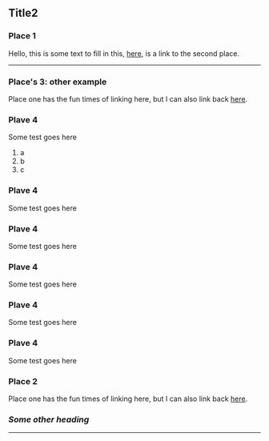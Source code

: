 
## Title2

### Place 1

Hello, this is some text to fill in this, [here](#place-2), is a link to the second place.

* * *

### Place's 3: other example

Place one has the fun times of linking here, but I can also link back [here](#places-3-other-example).

### Plave 4

Some test goes here

1.  a
2.  b
3.  c

### Plave 4

Some test goes here

### Plave 4

Some test goes here

### Plave 4

Some test goes here

### Plave 4

Some test goes here

### Plave 4

Some test goes here

### Place 2

Place one has the fun times of linking here, but I can also link back [here](#place-1).

### ***Some other heading***

* * *

&nbsp;
